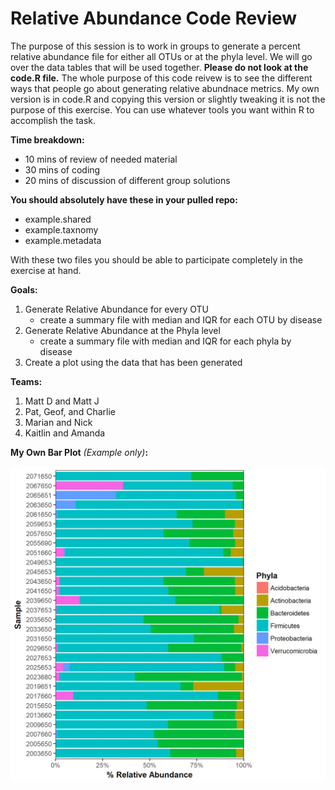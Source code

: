 # Relative Abundance Code Review

The purpose of this session is to work in groups to generate a percent relative abundance file for either all OTUs or at the phyla level. 
We will go over the data tables that will be used together. **Please do not look at the code.R file.** The whole purpose of this code 
reivew is to see the different ways that people go about generating relative abundnace metrics.  My own version is in code.R and copying 
this version or slightly tweaking it is not the purpose of this exercise.  You can use whatever tools you want within R to accomplish 
the task.

**Time breakdown:**
* 10 mins of review of needed material
* 30 mins of coding
* 20 mins of discussion of different group solutions

**You should absolutely have these in your pulled repo:**
* example.shared
* example.taxnomy
* example.metadata

With these two files you should be able to participate completely in the exercise at hand.

**Goals:**  
1. Generate Relative Abundance for every OTU
   * create a summary file with median and IQR for each OTU by disease
2. Generate Relative Abundance at the Phyla level
   * create a summary file with median and IQR for each phyla by disease
3. Create a plot using the data that has been generated


**Teams:**

1. Matt D and Matt J
2. Pat, Geof, and Charlie
3. Marian and Nick
4. Kaitlin and Amanda


**My Own Bar Plot** *(Example only)***:**


![](example_fig.png)
